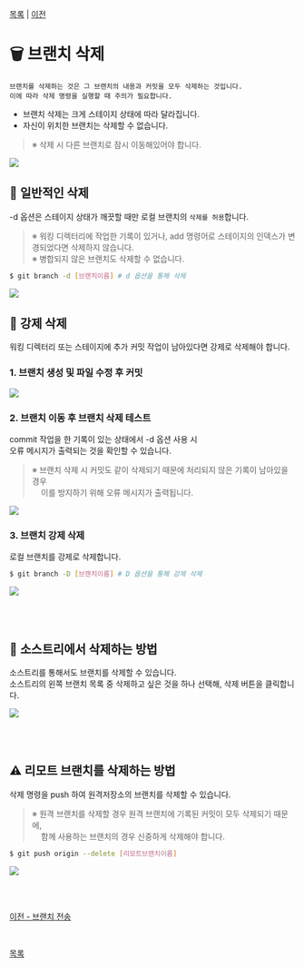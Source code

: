 [목록][목록] | [이전][이전]

[목록]: README.md "목록"
[이전]: 10_branch-push.md "이전"

# **:wastebasket: 브랜치 삭제**
```PROPERTIES
브랜치를 삭제하는 것은 그 브랜치의 내용과 커밋을 모두 삭제하는 것입니다.
이에 따라 삭제 명령을 실행할 때 주의가 필요합니다.
```
- 브랜치 삭제는 크게 스테이지 상태에 따라 달라집니다.<br>
- 자신이 위치한 브랜치는 삭제할 수 없습니다.
>※ 삭제 시 다른 브랜치로 잠시 이동해있어야 합니다.

<kbd>
<img src="https://user-images.githubusercontent.com/45596014/194719313-e7e1f920-3bba-430e-bc43-5dfaf3eea745.jpg">
</kbd>

## **:toilet: 일반적인 삭제**
-d 옵션은 스테이지 상태가 깨끗할 때만 로컬 브랜치의 `삭제를 허용`합니다.
>※ 워킹 디렉터리에 작업한 기록이 있거나, add 명령어로 스테이지의 인덱스가 변경되었다면 삭제하지 않습니다.<br>
>※ 병합되지 않은 브랜치도 삭제할 수 없습니다.
```bash
$ git branch -d [브랜치이름] # d 옵션을 통해 삭제
```
<kbd> 
<img src="https://user-images.githubusercontent.com/45596014/194719392-8b9c9128-610d-44bf-aba0-c23846fd0776.jpg">
</kbd>

<br>

## **:toilet: 강제 삭제**
워킹 디렉터리 또는 스테이지에 추가 커밋 작업이 남아있다면 강제로 삭제해야 합니다.

### 1. 브랜치 생성 및 파일 수정 후 커밋
<kbd>
<img src="https://user-images.githubusercontent.com/45596014/194719680-5f7e3c7c-143b-4a25-8a98-8a74d7fc9f09.jpg">
</kbd>

<br>

### 2. 브랜치 이동 후 브랜치 삭제 테스트
commit 작업을 한 기록이 있는 상태에서 -d 옵션 사용 시<br>
오류 메시지가 출력되는 것을 확인할 수 있습니다.<br>
>※ 브랜치 삭제 시 커밋도 같이 삭제되기 때문에 처리되지 않은 기록이 남아있을 경우<br>
>&nbsp;&nbsp;&nbsp;&nbsp;이를 방지하기 위해 오류 메시지가 출력됩니다.

<kbd>
<img src="https://user-images.githubusercontent.com/45596014/194719831-5d0e4d4c-856f-4a75-a0cc-5233e86a5166.jpg">
</kbd>

<br>

### 3. 브랜치 강제 삭제
로컬 브랜치를 강제로 삭제합니다.
```bash
$ git branch -D [브랜치이름] # D 옵션을 통해 강제 삭제
```
<kbd>
<img src="https://user-images.githubusercontent.com/45596014/194719965-8600b7d7-dcac-4ed4-9800-df1b79b09892.jpg">
</kbd>

<br><br>

## **:evergreen_tree: 소스트리에서 삭제하는 방법**
소스트리를 통해서도 브랜치를 삭제할 수 있습니다.<br>
소스트리의 왼쪽 브랜치 목록 중 삭제하고 싶은 것을 하나 선택해, 삭제 버튼을 클릭합니다.

<kbd>
<img src="https://user-images.githubusercontent.com/45596014/194720803-1763574b-68e0-4635-bccb-3beef5380622.png">
</kbd>

<br><br>

## **:warning: 리모트 브랜치를 삭제하는 방법**
삭제 명령을 push 하여 원격저장소의 브랜치를 삭제할 수 있습니다.
>※ 원격 브랜치를 삭제할 경우 원격 브랜치에 기록된 커밋이 모두 삭제되기 때문에,<br>
>&nbsp;&nbsp;&nbsp;&nbsp;함께 사용하는 브랜치의 경우 신중하게 삭제해야 합니다.
```bash
$ git push origin --delete [리모트브랜치이름]
```
<kbd>
<img src="https://user-images.githubusercontent.com/45596014/194721116-e4805267-7afa-4a0c-a78f-a6b4314f96f8.jpg">
</kbd>

<br><br>

[이전 - 브랜치 전송](10_branch-push.md)

<br>

[목록](README.md)
